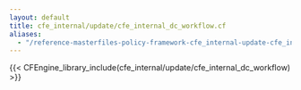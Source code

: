 ```yaml
---
layout: default
title: cfe_internal/update/cfe_internal_dc_workflow.cf
aliases:
  - "/reference-masterfiles-policy-framework-cfe_internal-update-cfe_internal_dc_workflow.html"
---
```


{{< CFEngine_library_include(cfe_internal/update/cfe_internal_dc_workflow) >}}
